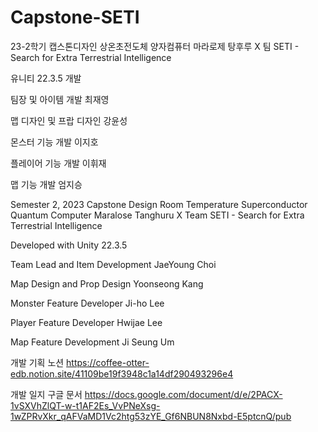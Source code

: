 # Capstone-SETI
23-2학기 캡스톤디자인 
상온초전도체 양자컴퓨터 마라로제 탕후루 X 팀 
SETI - Search for Extra Terrestrial Intelligence

유니티 22.3.5 개발

팀장 및 아이템 개발 최재영

맵 디자인 및 프랍 디자인 강윤성

몬스터 기능 개발 이지호

플레이어 기능 개발 이휘재

맵 기능 개발 엄지승



Semester 2, 2023 Capstone Design 
Room Temperature Superconductor Quantum Computer Maralose Tanghuru X Team 
SETI - Search for Extra Terrestrial Intelligence

Developed with Unity 22.3.5

Team Lead and Item Development JaeYoung Choi

Map Design and Prop Design Yoonseong Kang

Monster Feature Developer  Ji-ho Lee

Player Feature Developer Hwijae Lee

Map Feature Development  Ji Seung Um


개발 기획 노션 
https://coffee-otter-edb.notion.site/41109be19f3948c1a14df290493296e4

개발 일지 구글 문서
https://docs.google.com/document/d/e/2PACX-1vSXVhZlQT-w-t1AF2Es_VvPNeXsg-1wZPRvXkr_qAFVaMD1Vc2htg53zYE_Gf6NBUN8Nxbd-E5ptcnQ/pub
